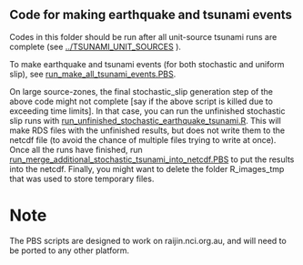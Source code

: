 Code for making earthquake and tsunami events
---------------------------------------------

Codes in this folder should be run after all unit-source tsunami runs are
complete (see [../TSUNAMI_UNIT_SOURCES](tsunami_unit_sources) ).

To make earthquake and tsunami events (for both stochastic and uniform slip),
see [run_make_all_tsunami_events.PBS](run_make_all_tsunami_events.PBS). 

On large source-zones, the final stochastic_slip generation step of the above
code might not complete [say if the above script is killed due to exceeding
time limits]. In that case, you can run the unfinished stochastic slip runs
with
[run_unfinished_stochastic_earthquake_tsunami.R](run_unfinished_stochastic_earthquake_tsunami.R).
This will make RDS files with the unfinished results, but does not write them
to the netcdf file (to avoid the chance of multiple files trying to write at
once). Once all the runs have finished, run
[run_merge_additional_stochastic_tsunami_into_netcdf.PBS](run_merge_additional_stochastic_tsunami_into_netcdf.PBS)
to put the results into the netcdf. Finally, you might want to delete the folder R_images_tmp that 
was used to store temporary files. 

# Note

The PBS scripts are designed to work on raijin.nci.org.au, and will need to
be ported to any other platform.

